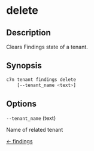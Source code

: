 # delete

## Description

Clears Findings state of a tenant.

## Synopsis

```bash
c7n tenant findings delete
    [--tenant_name <text>]
```

## Options

`--tenant_name` (text) 

Name of related tenant


[← findings](./index.md)